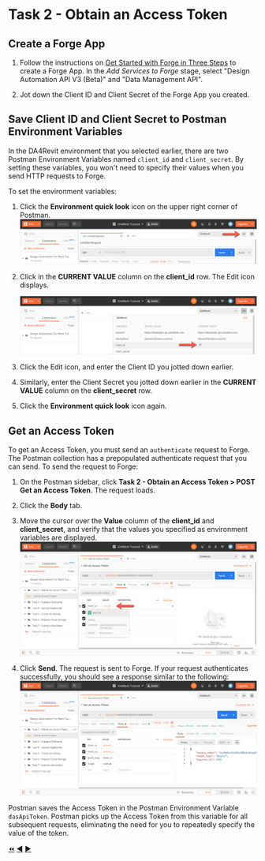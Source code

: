 # Task 2 - Obtain an Access Token

## Create a Forge App

1. Follow the instructions on [Get Started with Forge in Three Steps](https://dev.forge.autodesk.com/developer/start-now/signup) 
to create a Forge App. In the *Add Services to Forge* stage, select "Design Automation API V3 (Beta)" and "Data Management API".

2. Jot down the Client ID and Client Secret of the Forge App you created.

## Save Client ID and Client Secret to Postman Environment Variables

In the DA4Revit environment that you selected earlier, there are two Postman Environment Variables named `client_id` and `client_secret`. By setting these variables, you won't need to specify their values when you send HTTP requests to Forge. 

To set the environment variables:

1. Click the **Environment quick look** icon on the upper right corner of Postman. 
   ![Environment quick look icon](../images/task2-environment_quick_look_icon.png "Environment quick look icon")

2. Click in the **CURRENT VALUE** column on the **client_id** row. The Edit icon displays.

    ![Edit Environment Variable](../images/task2-envoronment_edit_variable.png "Edit Environment Variable")

3. Click the Edit icon, and enter the Client ID you jotted down earlier.

4. Similarly, enter the Client Secret you jotted down earlier in the **CURRENT VALUE** column on the **client_secret** row.

5. Click the **Environment quick look** icon again. 

## Get an Access Token

To get an Access Token, you must send an `authenticate` request to Forge. The Postman collection has a prepopulated authenticate request that you can send. To send the request to Forge:

1. On the Postman sidebar, click **Task 2 - Obtain an Access Token > POST Get an Access Token**. The request loads.

2. Click the **Body** tab.

3. Move the cursor over the **Value** column of the **client_id** and **client_secret**, and verify that the values you specified as environment variables are displayed.
   ![Preview Client Id and Client Secret](../images/task2-preview_environment_variables.png "Preview Client Id and Client Secret") 

4. Click **Send**. The request is sent to Forge. If your request authenticates successfully, you should see a response similar to the following:
![Successful authentication](../images/task2-authenticate_successfull.png "Successful authentication") 

Postman saves the Access Token in the Postman Environment Variable `dasApiToken`. Postman picks up the Access Token from this variable for all subsequent requests, eliminating the need for you to repeatedly specify the value of the token.


[:rewind:](../readme.md "readme.md") [:arrow_backward:](before_you_begin.md "Previous task" ) [:arrow_forward:](task-3.md "Next task")
